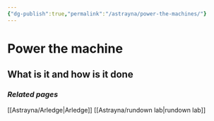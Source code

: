 ```yaml
---
{"dg-publish":true,"permalink":"/astrayna/power-the-machines/"}
---
```


# Power the machine
## What is it and how is it done
### *Related pages*
[[Astrayna/Arledge\|Arledge]]
[[Astrayna/rundown lab\|rundown lab]]
